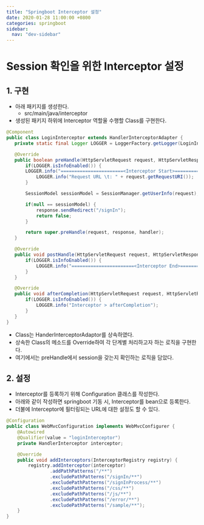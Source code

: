 ```yaml
---
title: "Springboot Interceptor 설정"
date: 2020-01-28 11:00:00 +0800
categories: springboot
sidebar:
  nav: "dev-sidebar"
---
```

# Session 확인을 위한 Interceptor 설정
## 1. 구현
 - 아래 패키지를 생성한다.
   - src/main/java/interceptor
 - 생성된 패키지 하위에 Interceptor 역할울 수행할 Class를 구현한다.

 ```java
 @Component
public class LoginInterceptor extends HandlerInterceptorAdapter {
    private static final Logger LOGGER = LoggerFactory.getLogger(LoginInterceptor.class);

    @Override
    public boolean preHandle(HttpServletRequest request, HttpServletResponse response, Object handler) throws Exception {
        if(LOGGER.isInfoEnabled()) {
        LOGGER.info("=======================<Interceptor Start>=======================");
            LOGGER.info("Request URL \t: " + request.getRequestURI());
        }

        SessionModel sessionModel = SessionManager.getUserInfo(request);

        if(null == sessionModel) {
            response.sendRedirect("/signIn");
            return false;
        }

        return super.preHandle(request, response, handler);
    }

    @Override
    public void postHandle(HttpServletRequest request, HttpServletResponse response, Object handler, ModelAndView modelAndView) throws Exception {
        if(LOGGER.isInfoEnabled()) {
            LOGGER.info("=======================<Interceptor End>========================\n");
        }
    }

    @Override
    public void afterCompletion(HttpServletRequest request, HttpServletResponse response, Object object, Exception arg3) throws Exception {
        if(LOGGER.isInfoEnabled()) {
            LOGGER.info("Interceptor > afterCompletion");
        }
    }
}
 ``` 
 - Class는 HanderInterceptorAdaptor를 상속하였다.
 - 상속한 Class의 메소드를 Override하여 각 단계별 처리하고자 하는 로직을 구현한다.
 - 여기에서는 preHandle에서 session을 갖는지 확인하는 로직을 담았다.
## 2. 설정
 - Interceptor를 등록하기 위해 Configuration 클래스를 작성한다.
 - 아래와 같이 작성하면 springboot 기동 시, Interceptor를 bean으로 등록한다.
 - 더불에 Interceptor에 필터링되는 URL에 대한 설정도 할 수 있다.

```java
@Configuration
public class WebMvcConfiguration implements WebMvcConfigurer {
    @Autowired
    @Qualifier(value = "loginInterceptor")
    private HandlerInterceptor interceptor;

    @Override
    public void addInterceptors(InterceptorRegistry registry) {
        registry.addInterceptor(interceptor)
                .addPathPatterns("/**")
                .excludePathPatterns("/signIn/**")
                .excludePathPatterns("/signInProcess/**")
                .excludePathPatterns("/css/**")
                .excludePathPatterns("/js/**")
                .excludePathPatterns("/error/**")
                .excludePathPatterns("/sample/**");
    }
}
```